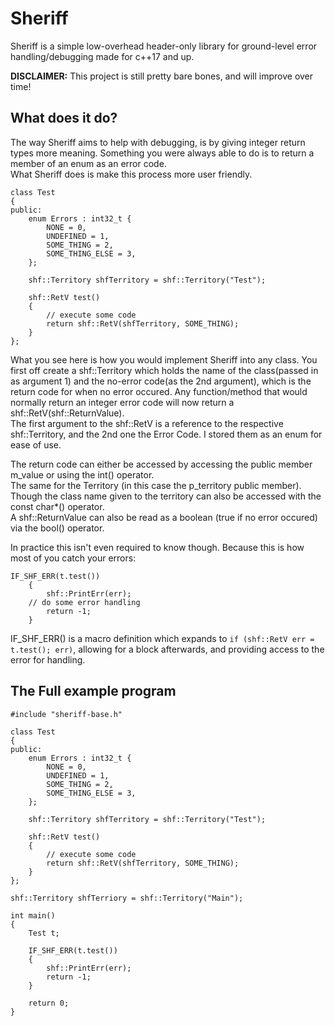 # Sheriff
Sheriff is a simple low-overhead header-only library for ground-level error handling/debugging made for c++17 and up.

**DISCLAIMER:** This project is still pretty bare bones, and will improve over time!

## What does it do?
The way Sheriff aims to help with debugging, is by giving integer return types more meaning.
Something you were always able to do is to return a member of an enum as an error code.  
What Sheriff does is make this process more user friendly.

```
class Test
{
public:
	enum Errors : int32_t {
		NONE = 0,
		UNDEFINED = 1,
		SOME_THING = 2,
		SOME_THING_ELSE = 3,
	};

	shf::Territory shfTerritory = shf::Territory("Test");

	shf::RetV test()
	{
		// execute some code
		return shf::RetV(shfTerritory, SOME_THING);
	}
};
```

What you see here is how you would implement Sheriff into any class. You first off create a shf::Territory which holds the name of the class(passed in as argument 1) and the no-error code(as the 2nd argument), which is the return code for when no error occured.
Any function/method that would normally return an integer error code will now return a shf::RetV(shf::ReturnValue).  
The first argument to the shf::RetV is a reference to the respective shf::Territory, and the 2nd one the Error Code. I stored them as an enum for ease of use.
  
The return code can either be accessed by accessing the public member m_value or using the int() operator.  
The same for the Territory (in this case the p_territory public member). Though the class name given to the territory can also be accessed with the const char*() operator.  
A shf::ReturnValue can also be read as a boolean (true if no error occured) via the bool() operator.  
  
In practice this isn't even required to know though. Because this is how most of you catch your errors:
```
IF_SHF_ERR(t.test())
	{
		shf::PrintErr(err);
    // do some error handling
		return -1;
	}
```
IF_SHF_ERR() is a macro definition which expands to ```if (shf::RetV err = t.test(); err)```, allowing for a block afterwards, and providing access to the error for handling.

## The Full example program
```
#include "sheriff-base.h"

class Test
{
public:
	enum Errors : int32_t {
		NONE = 0,
		UNDEFINED = 1,
		SOME_THING = 2,
		SOME_THING_ELSE = 3,
	};

	shf::Territory shfTerritory = shf::Territory("Test");

	shf::RetV test()
	{
		// execute some code
		return shf::RetV(shfTerritory, SOME_THING);
	}
};

shf::Territory shfTerriory = shf::Territory("Main");

int main()
{
	Test t;

	IF_SHF_ERR(t.test())
	{
		shf::PrintErr(err);
		return -1;
	}

	return 0;
}
```
